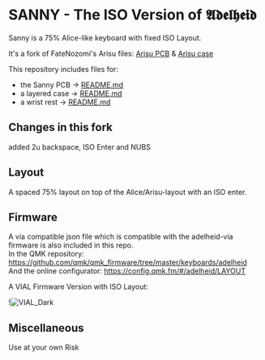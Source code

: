 # SANNY - The ISO Version of 𝕬𝖉𝖊𝖑𝖍𝖊𝖎𝖉

Sanny is a 75% Alice-like keyboard with fixed ISO Layout.

It's a fork of FateNozomi's Arisu files: [Arisu PCB](https://github.com/FateNozomi/arisu-pcb) &amp; [Arisu case](https://github.com/FateNozomi/arisu-case)

This repository includes files for:

- the Sanny PCB &rarr; [README.md](./pcb/README.md)
- a layered case &rarr; [README.md](./case/README.md)
- a wrist rest &rarr; [README.md](./wrist-rest/README.md)

## Changes in this fork

added 2u backspace, ISO Enter and NUBS

## Layout

A spaced 75% layout on top of the Alice/Arisu-layout with an ISO enter.

## Firmware

A via compatible json file which is compatible with the adelheid-via firmware is also included in this repo.  
In the QMK repository: <https://github.com/qmk/qmk_firmware/tree/master/keyboards/adelheid>  
And the online configurator: https://config.qmk.fm/#/adelheid/LAYOUT

A VIAL Firmware Version with ISO Layout:

!![VIAL_Dark](https://user-images.githubusercontent.com/29768692/160615138-ca435132-12b3-4da5-87c8-0a2e85f16dd7.JPG)

## Miscellaneous

Use at your own Risk
